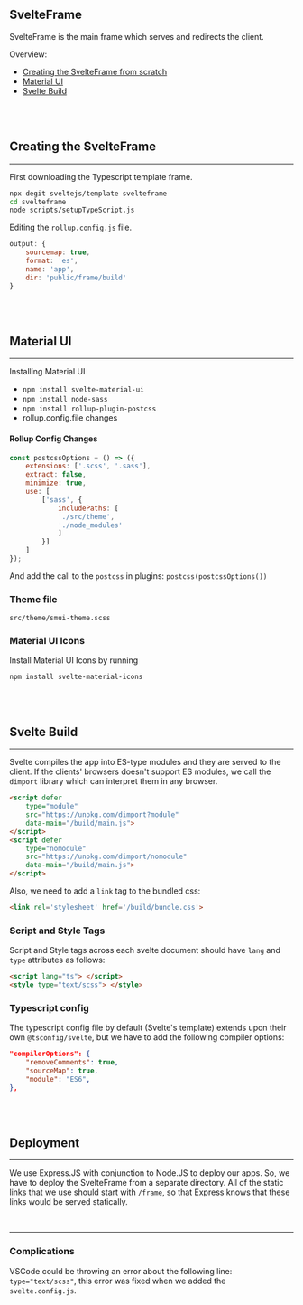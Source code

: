 ## SvelteFrame

SvelteFrame is the main frame which serves and redirects the client.

Overview:
 - [Creating the SvelteFrame from scratch](#creating-the-svelteframe)
 - [Material UI](#material-ui)
 - [Svelte Build](#svelte-build)

<br>
<br>

## Creating the SvelteFrame

---

First downloading the Typescript template frame.

```sh
npx degit sveltejs/template svelteframe
cd svelteframe
node scripts/setupTypeScript.js
```

Editing the `rollup.config.js` file.

```js
output: {
	sourcemap: true,
	format: 'es',
	name: 'app',
	dir: 'public/frame/build'
}
```

<br>
<br>

## Material UI

---

Installing Material UI
 - `npm install svelte-material-ui`
 - `npm install node-sass`
 - `npm install rollup-plugin-postcss`
 - rollup.config.file changes

#### Rollup Config Changes

```js
const postcssOptions = () => ({
	extensions: ['.scss', '.sass'],
	extract: false,
	minimize: true,
	use: [
        ['sass', {
            includePaths: [
            './src/theme',
            './node_modules'
            ]
        }]
	]
});
```

And add the call to the `postcss` in plugins: `postcss(postcssOptions())`

### Theme file

`src/theme/smui-theme.scss`

### Material UI Icons

Install Material UI Icons by running 

```properties
npm install svelte-material-icons
```

<br>
<br>

## Svelte Build

---

Svelte compiles the app into ES-type modules and they are served to the client. If the clients' browsers doesn't support ES modules, we call the `dimport` library which can interpret them in any browser.

```html
<script defer 
    type="module" 
    src="https://unpkg.com/dimport?module" 
    data-main="/build/main.js">
</script>
<script defer
    type="nomodule"
    src="https://unpkg.com/dimport/nomodule"
    data-main="/build/main.js">
</script>
```

Also, we need to add a `link` tag to the bundled css:

```html
<link rel='stylesheet' href='/build/bundle.css'>
```

### Script and Style Tags

Script and Style tags across each svelte document should have `lang` and `type` attributes as follows:

```html
<script lang="ts"> </script>
<style type="text/scss"> </style>
```

### Typescript config

The typescript config file by default (Svelte's template) extends upon their own `@tsconfig/svelte`, but we have to add the following compiler options:

```json
"compilerOptions": {
    "removeComments": true,
    "sourceMap": true,
    "module": "ES6",
},
```

<br>
<br>

## Deployment

---

We use Express.JS with conjunction to Node.JS to deploy our apps. So, we have to deploy the SvelteFrame from a separate directory. All of the static links that we use should start with `/frame`, so that Express knows that these links would be served statically.

<br>

---

### Complications

VSCode could be throwing an error about the following line: `type="text/scss"`, this error was fixed when we added the `svelte.config.js`.